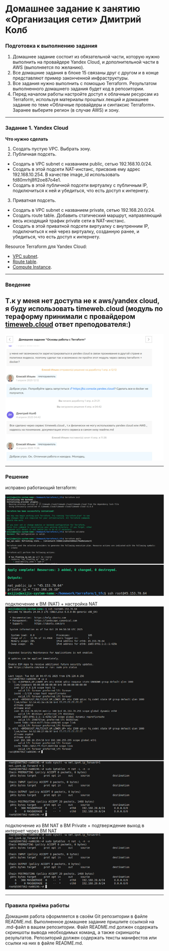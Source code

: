 # Домашнее задание к занятию «Организация сети» Дмитрий Колб

### Подготовка к выполнению задания

1. Домашнее задание состоит из обязательной части, которую нужно выполнить на провайдере Yandex Cloud, и дополнительной части в AWS (выполняется по желанию). 
2. Все домашние задания в блоке 15 связаны друг с другом и в конце представляют пример законченной инфраструктуры.  
3. Все задания нужно выполнить с помощью Terraform. Результатом выполненного домашнего задания будет код в репозитории. 
4. Перед началом работы настройте доступ к облачным ресурсам из Terraform, используя материалы прошлых лекций и домашнее задание по теме «Облачные провайдеры и синтаксис Terraform». Заранее выберите регион (в случае AWS) и зону.

---
### Задание 1. Yandex Cloud 

**Что нужно сделать**

1. Создать пустую VPC. Выбрать зону.
2. Публичная подсеть.

 - Создать в VPC subnet с названием public, сетью 192.168.10.0/24.
 - Создать в этой подсети NAT-инстанс, присвоив ему адрес 192.168.10.254. В качестве image_id использовать fd80mrhj8fl2oe87o4e1.
 - Создать в этой публичной подсети виртуалку с публичным IP, подключиться к ней и убедиться, что есть доступ к интернету.
3. Приватная подсеть.
 - Создать в VPC subnet с названием private, сетью 192.168.20.0/24.
 - Создать route table. Добавить статический маршрут, направляющий весь исходящий трафик private сети в NAT-инстанс.
 - Создать в этой приватной подсети виртуалку с внутренним IP, подключиться к ней через виртуалку, созданную ранее, и убедиться, что есть доступ к интернету.

Resource Terraform для Yandex Cloud:

- [VPC subnet](https://registry.terraform.io/providers/yandex-cloud/yandex/latest/docs/resources/vpc_subnet).
- [Route table](https://registry.terraform.io/providers/yandex-cloud/yandex/latest/docs/resources/vpc_route_table).
- [Compute Instance](https://registry.terraform.io/providers/yandex-cloud/yandex/latest/docs/resources/compute_instance).

---

### Введение

## Т.к у меня нет доступа не к aws/yandex cloud, я буду использовать timeweb.cloud (модуль по тераформу принимали с провайдером [timeweb.cloud](https://github.com/Chika1703/terraform_hw/blob/main/02.1/Readme.md) ответ преподователя:)
![1](https://github.com/Chika1703/1_tfc/blob/main/img/1.jpg)

---

### Решение

исправно работающий terraform:

![2](https://github.com/Chika1703/1_tfc/blob/main/img/2.jpg)
![3](https://github.com/Chika1703/1_tfc/blob/main/img/3.jpg)

подключение к BM (NAT) + настройка NAT
![4](https://github.com/Chika1703/1_tfc/blob/main/img/4.jpg)
![5](https://github.com/Chika1703/1_tfc/blob/main/img/5.jpg)

подключение из BM NAT в BM Private + подтверждение выход в интернет через BM NAT
![6](https://github.com/Chika1703/1_tfc/blob/main/img/5.jpg)

---

### Правила приёма работы

Домашняя работа оформляется в своём Git репозитории в файле README.md. Выполненное домашнее задание пришлите ссылкой на .md-файл в вашем репозитории.
Файл README.md должен содержать скриншоты вывода необходимых команд, а также скриншоты результатов.
Репозиторий должен содержать тексты манифестов или ссылки на них в файле README.md.
